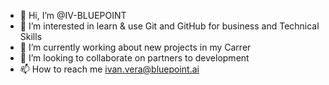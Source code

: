 - 👋 Hi, I’m @IV-BLUEPOINT
- 👀 I’m interested in learn & use Git and GitHub for business and Technical Skills
- 🌱 I’m currently working about new projects in my Carrer
- 💞️ I’m looking to collaborate on partners to development 
- 📫 How to reach me ivan.vera@bluepoint.ai

<!---
IV-BLUEPOINT/IV-BLUEPOINT is a ✨ special ✨ repository because its `README.md` (this file) appears on your GitHub profile.
You can click the Preview link to take a look at your changes.
--->

